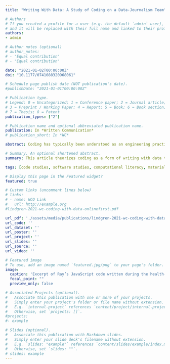 ```yaml
---
title: "Writing With Data: A Study of Coding on a Data-Journalism Team"

# Authors
# If you created a profile for a user (e.g. the default `admin` user), write the username (folder name) here 
# and it will be replaced with their full name and linked to their profile.
authors:
- admin

# Author notes (optional)
# author_notes:
# - "Equal contribution"
# - "Equal contribution"

date: "2021-01-02T00:00:00Z"
doi: "10.1177/0741088320968061"

# Schedule page publish date (NOT publication's date).
#publishDate: "2021-01-01T00:00:00Z"

# Publication type.
# Legend: 0 = Uncategorized; 1 = Conference paper; 2 = Journal article;
# 3 = Preprint / Working Paper; 4 = Report; 5 = Book; 6 = Book section;
# 7 = Thesis; 8 = Patent
publication_types: ["2"]

# Publication name and optional abbreviated publication name.
publication: In *Written Communication*
# publication_short: In *WC*

abstract: Coding has typically been understood as an engineering practice, where the meaning of code has discrete boundaries as a technology that does precisely what it says. Multidisciplinary code studies reframed this technological perspective by positing code as the latest form of writing, where code’s meaning is always partial and dependent on situational factors. Building out from this premise, this article theorizes coding as a form of writing with data through a qualitative case study of a web developer’s coding on a data-journalism team. I specifically theorize code as a form of intermediary writing to examine how his coding to process and analyze data sets involved the construction and negotiation of emergent problems throughout his coding tasks. Findings suggest how he integrated previous coding experience with an emerging sense of how code helped him write and revise the data. I conclude by considering the implications of these findings and discuss how writing and code studies could develop mutually informative approaches to coding as a situated and relational writing activity.

# Summary. An optional shortened abstract.
summary: This article theorizes coding as a form of writing with data through a qualitative case study of a web developer’s coding on a data-journalism team

tags: [code studies, software studies, computational literacy, materiality, intermediation, case study, data processing]

# Display this page in the Featured widget?
featured: true

# Custom links (uncomment lines below)
# links:
# - name: WCQ Link
#   url: http://example.org
#lindgren-2021-wc-coding-with-data-onlinefirst.pdf

url_pdf: './assets/media/publications/lindgren-2021-wc-coding-with-data-onlinefirst.pdf'
url_code: ''
url_dataset: ''
url_poster: ''
url_project: ''
url_slides: ''
url_source: ''
url_video: ''

# Featured image
# To use, add an image named `featured.jpg/png` to your page's folder. 
image:
  caption: 'Excerpt of Ray’s JavaScript code written during the health-texting project. Line numbers match the original file, as a means to indicate excluded elements noted within the square brackets.'
  focal_point: ""
  preview_only: false

# Associated Projects (optional).
#   Associate this publication with one or more of your projects.
#   Simply enter your project's folder or file name without extension.
#   E.g. `internal-project` references `content/project/internal-project/index.md`.
#   Otherwise, set `projects: []`.
#projects:
#- example

# Slides (optional).
#   Associate this publication with Markdown slides.
#   Simply enter your slide deck's filename without extension.
#   E.g. `slides: "example"` references `content/slides/example/index.md`.
#   Otherwise, set `slides: ""`.
# slides: example
---
```


